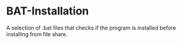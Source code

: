 # BAT-Installation

A selection of .bat files that checks if the program is installed before installing from file share.
